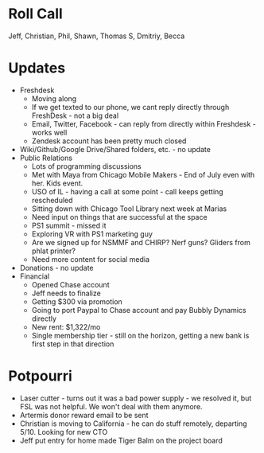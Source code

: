 Roll Call
=========
Jeff, Christian, Phil, Shawn, Thomas S, Dmitriy, Becca

Updates
=======
- Freshdesk
  - Moving along
  - If we get texted to our phone, we cant reply directly through FreshDesk - not a big deal
  - Email, Twitter, Facebook - can reply from directly within Freshdesk - works well
  - Zendesk account has been pretty much closed
- Wiki/Github/Google Drive/Shared folders, etc. - no update
- Public Relations
  - Lots of programming discussions
  - Met with Maya from Chicago Mobile Makers - End of July even with her. Kids event.
  - USO of IL - having a call at some point - call keeps getting rescheduled
  - Sitting down with Chicago Tool Library next week at Marias
  - Need input on things that are successful at the space
  - PS1 summit - missed it
  - Exploring VR with PS1 marketing guy
  - Are we signed up for NSMMF and CHIRP? Nerf guns? Gliders from phlat printer?
  - Need more content for social media
- Donations - no update
- Financial
  - Opened Chase account 
  - Jeff needs to finalize
  - Getting $300 via promotion
  - Going to port Paypal to Chase account and pay Bubbly Dynamics directly
  - New rent: $1,322/mo
  - Single membership tier - still on the horizon, getting a new bank is first step in that direction

Potpourri
=========
- Laser cutter - turns out it was a bad power supply - we resolved it, but FSL was not helpful. We won't deal with them anymore.
- Artermis donor reward email to be sent
- Christian is moving to California - he can do stuff remotely, departing 5/10.  Looking for new CTO
- Jeff put entry for home made Tiger Balm on the project board
